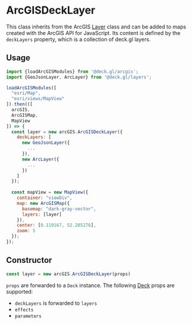 # ArcGISDeckLayer

This class inherits from the ArcGIS [Layer](https://developers.arcgis.com/javascript/latest/api-reference/esri-layers-Layer.html) class and can be added to maps created with the ArcGIS API for JavaScript. Its content is defined by the `deckLayers` property, which is a collection of deck.gl layers.

## Usage

```js
import {loadArcGISModules} from '@deck.gl/arcgis';
import {GeoJsonLayer, ArcLayer} from '@deck.gl/layers';

loadArcGISModules([
  "esri/Map",
  "esri/views/MapView"
]).then(([
  arcGIS,
  ArcGISMap,
  MapView
]) => {
  const layer = new arcGIS.ArcGISDeckLayer({
    deckLayers: [
      new GeoJsonLayer({
        ...
      }),
      new ArcLayer({
        ...
      })
    ]
  });
  
  const mapView = new MapView({
    container: "viewDiv",
    map: new ArcGISMap({
      basemap: "dark-gray-vector",
      layers: [layer]
    }),
    center: [0.119167, 52.205276],
    zoom: 5
  });
});
```


## Constructor

```js
const layer = new arcGIS.ArcGISDeckLayer(props)
```

`props` are forwarded to a `Deck` instance. The following [Deck](/docs/api-reference/deck.md) props are supported:

- `deckLayers` is forwarded to `layers`
- `effects`
- `parameters`
